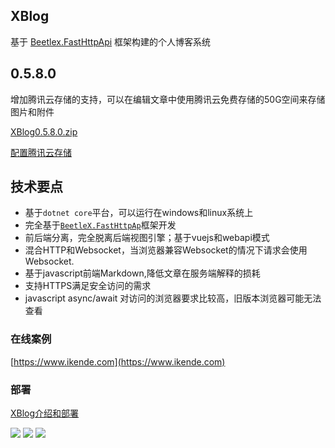 ## XBlog
基于 [Beetlex.FastHttpApi](https://github.com/IKende/FastHttpApi) 框架构建的个人博客系统

## 0.5.8.0
增加腾讯云存储的支持，可以在编辑文章中使用腾讯云免费存储的50G空间来存储图片和附件

[XBlog0.5.8.0.zip](https://github.com/IKende/XBlog/blob/master/Publish/XBlog0.5.8.0.zip)

[配置腾讯云存储](https://www.ikende.com/blog/95.html)

## 技术要点
- 基于`dotnet core`平台，可以运行在windows和linux系统上
- 完全基于[`BeetleX.FastHttpAp`](https://github.com/IKende/FastHttpApi)框架开发
- 前后端分离，完全脱离后端视图引擎；基于vuejs和webapi模式 
- 混合HTTP和Websocket，当浏览器兼容Websocket的情况下请求会使用Websocket.
- 基于javascript前端Markdown,降低文章在服务端解释的损耗
- 支持HTTPS满足安全访问的需求
- javascript async/await
对访问的浏览器要求比较高，旧版本浏览器可能无法查看

### 在线案例
[https://www.ikende.com](https://www.ikende.com)

### 部署
[XBlog介绍和部署](https://www.ikende.com/blog/90.html)

![](https://i.imgur.com/AkHMDam.png)
![](https://i.imgur.com/K9MAypS.png)
![](https://i.imgur.com/1k4vgV8.png)
